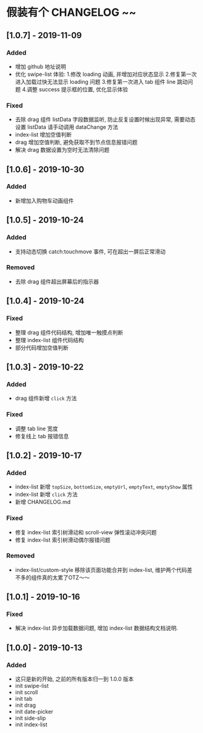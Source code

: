 # 假装有个 CHANGELOG ~~

## [1.0.7] - 2019-11-09
### Added
- 增加 github 地址说明
- 优化 swipe-list 体验:
    1.修改 loading 动画, 并增加对应状态显示
    2.修复第一次进入加载过快无法显示 loading 问题
    3.修复第一次进入 tab 组件 line 跳动问题
    4.调整 success 提示框的位置, 优化显示体验

### Fixed
- 去除 drag 组件 listData 字段数据监听, 防止反复设置时候出现异常, 需要动态设置 listData 请手动调用 dataChange 方法
- index-list 增加空值判断
- drag 增加空值判断, 避免获取不到节点信息报错问题
- 解决 drag 数据设置为空时无法清除问题

## [1.0.6] - 2019-10-30
### Added
- 新增加入购物车动画组件

## [1.0.5] - 2019-10-24
### Added
- 支持动态切换 catch:touchmove 事件, 可在超出一屏后正常滑动

### Removed
- 去除 drag 组件超出屏幕后的指示器

## [1.0.4] - 2019-10-24
### Fixed
- 整理 drag 组件代码结构, 增加唯一触摸点判断
- 整理 index-list 组件代码结构
- 部分代码增加空值判断

## [1.0.3] - 2019-10-22
### Added
- drag 组件新增 `click` 方法

### Fixed
- 调整 tab line 宽度
- 修复线上 tab 报错信息

## [1.0.2] - 2019-10-17
### Added
- index-list 新增 `topSize`, `bottomSize`, `emptyUrl`, `emptyText`, `emptyShow` 属性
- index-list 新增 `click` 方法
- 新增 CHANGELOG.md

### Fixed
- 修复 index-list 索引树滑动和 scroll-view 弹性滚动冲突问题
- 修复 index-list 索引树滑动偶尔报错问题

### Removed
- index-list/custom-style 移除该页面功能合并到 index-list, 维护两个代码差不多的组件真的太累了OTZ～～

## [1.0.1] - 2019-10-16
### Fixed
- 解决 index-list 异步加载数据问题, 增加 index-list 数据结构文档说明.

## [1.0.0] - 2019-10-13
### Added
- 这只是新的开始, 之前的所有版本归一到 1.0.0 版本
- init swipe-list
- init scroll
- init tab
- init drag
- init date-picker
- init side-slip
- init index-list
